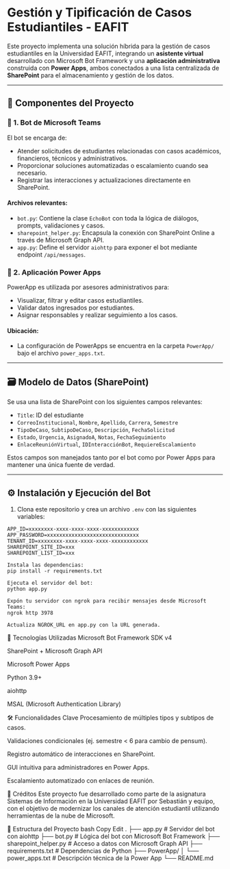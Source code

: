 # Gestión y Tipificación de Casos Estudiantiles - EAFIT

Este proyecto implementa una solución híbrida para la gestión de casos estudiantiles en la Universidad EAFIT, integrando un **asistente virtual** desarrollado con Microsoft Bot Framework y una **aplicación administrativa** construida con **Power Apps**, ambos conectados a una lista centralizada de **SharePoint** para el almacenamiento y gestión de los datos.

---

## 📌 Componentes del Proyecto

### 🤖 1. Bot de Microsoft Teams

El bot se encarga de:
- Atender solicitudes de estudiantes relacionadas con casos académicos, financieros, técnicos y administrativos.
- Proporcionar soluciones automatizadas o escalamiento cuando sea necesario.
- Registrar las interacciones y actualizaciones directamente en SharePoint.

#### Archivos relevantes:
- `bot.py`: Contiene la clase `EchoBot` con toda la lógica de diálogos, prompts, validaciones y casos.
- `sharepoint_helper.py`: Encapsula la conexión con SharePoint Online a través de Microsoft Graph API.
- `app.py`: Define el servidor `aiohttp` para exponer el bot mediante endpoint `/api/messages`.

### 🧩 2. Aplicación Power Apps

PowerApp es utilizada por asesores administrativos para:
- Visualizar, filtrar y editar casos estudiantiles.
- Validar datos ingresados por estudiantes.
- Asignar responsables y realizar seguimiento a los casos.

#### Ubicación:
- La configuración de PowerApps se encuentra en la carpeta `PowerApp/` bajo el archivo `power_apps.txt`.

---

## 🗃️ Modelo de Datos (SharePoint)

Se usa una lista de SharePoint con los siguientes campos relevantes:

- `Title`: ID del estudiante
- `CorreoInstitucional`, `Nombre`, `Apellido`, `Carrera`, `Semestre`
- `TipoDeCaso`, `SubtipoDeCaso`, `Descripción`, `FechaSolicitud`
- `Estado`, `Urgencia`, `AsignadoA`, `Notas`, `FechaSeguimiento`
- `EnlaceReuniónVirtual`, `IDInteracciónBot`, `RequiereEscalamiento`

Estos campos son manejados tanto por el bot como por Power Apps para mantener una única fuente de verdad.

---

## ⚙️ Instalación y Ejecución del Bot

1. Clona este repositorio y crea un archivo `.env` con las siguientes variables:

```env
APP_ID=xxxxxxxx-xxxx-xxxx-xxxx-xxxxxxxxxxxx
APP_PASSWORD=xxxxxxxxxxxxxxxxxxxxxxxxxxxxxx
TENANT_ID=xxxxxxxx-xxxx-xxxx-xxxx-xxxxxxxxxxxx
SHAREPOINT_SITE_ID=xxx
SHAREPOINT_LIST_ID=xxx

Instala las dependencias:
pip install -r requirements.txt

Ejecuta el servidor del bot:
python app.py

Expón tu servidor con ngrok para recibir mensajes desde Microsoft Teams:
ngrok http 3978

Actualiza NGROK_URL en app.py con la URL generada.
```

🧪 Tecnologías Utilizadas
Microsoft Bot Framework SDK v4

SharePoint + Microsoft Graph API

Microsoft Power Apps

Python 3.9+

aiohttp

MSAL (Microsoft Authentication Library)

🛠️ Funcionalidades Clave
Procesamiento de múltiples tipos y subtipos de casos.

Validaciones condicionales (ej. semestre < 6 para cambio de pensum).

Registro automático de interacciones en SharePoint.

GUI intuitiva para administradores en Power Apps.

Escalamiento automatizado con enlaces de reunión.

👥 Créditos
Este proyecto fue desarrollado como parte de la asignatura Sistemas de Información en la Universidad EAFIT por Sebastián y equipo, con el objetivo de modernizar los canales de atención estudiantil utilizando herramientas de la nube de Microsoft.

📂 Estructura del Proyecto
bash
Copy
Edit
.
├── app.py                   # Servidor del bot con aiohttp
├── bot.py                   # Lógica del bot con Microsoft Bot Framework
├── sharepoint_helper.py     # Acceso a datos con Microsoft Graph API
├── requirements.txt         # Dependencias de Python
├── PowerApp/
│   └── power_apps.txt       # Descripción técnica de la Power App
└── README.md
